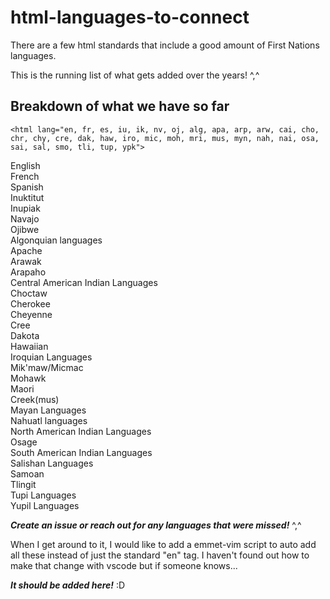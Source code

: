 # html-languages-to-connect
There are a few html standards that include a good amount of First Nations languages.  
  
This is the running list of what gets added over the years! ^,^  
  
## Breakdown of what we have so far
`<html lang="en, fr, es, iu, ik, nv, oj, alg, apa, arp, arw, cai, cho, chr, chy, cre, dak, haw, iro, mic, moh, mri, mus, myn, nah, nai, osa, sai, sal, smo, tli, tup, ypk">`  
  
English  
French  
Spanish  
Inuktitut  
Inupiak  
Navajo  
Ojibwe  
Algonquian languages  
Apache  
Arawak  
Arapaho  
Central American Indian Languages  
Choctaw  
Cherokee  
Cheyenne  
Cree  
Dakota  
Hawaiian  
Iroquian Languages  
Mik'maw/Micmac  
Mohawk  
Maori  
Creek(mus)  
Mayan Languages  
Nahuatl languages  
North American Indian Languages  
Osage  
South American Indian Languages  
Salishan Languages  
Samoan  
Tlingit  
Tupi Languages  
Yupil Languages  
  
***Create an issue or reach out for any languages that were missed!*** ^,^  
  
When I get around to it, I would like to add a emmet-vim script to auto add all these instead of just the standard "en" tag. I haven't found out how to make that change with vscode but if someone knows...  
  
***It should be added here!*** :D
